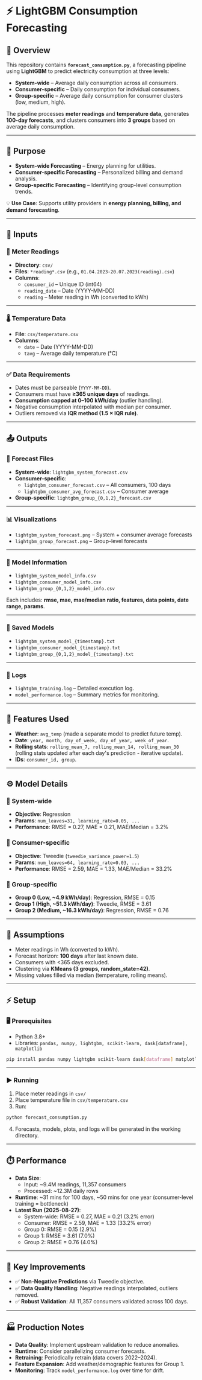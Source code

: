 # ⚡ LightGBM Consumption Forecasting

## 📖 Overview
This repository contains **`forecast_consumption.py`**, a forecasting pipeline using **LightGBM** to predict electricity consumption at three levels:

- **System-wide** – Average daily consumption across all consumers.  
- **Consumer-specific** – Daily consumption for individual consumers.  
- **Group-specific** – Average daily consumption for consumer clusters (low, medium, high).  

The pipeline processes **meter readings** and **temperature data**, generates **100-day forecasts**, and clusters consumers into **3 groups** based on average daily consumption.  

---

## 🎯 Purpose
- **System-wide Forecasting** – Energy planning for utilities.  
- **Consumer-specific Forecasting** – Personalized billing and demand analysis.  
- **Group-specific Forecasting** – Identifying group-level consumption trends.  

💡 **Use Case**: Supports utility providers in **energy planning, billing, and demand forecasting**.  

---

## 📂 Inputs

### 🔌 Meter Readings
- **Directory**: `csv/`  
- **Files**: `*reading*.csv` (e.g., `01.04.2023-20.07.2023(reading).csv`)  
- **Columns**:
  - `consumer_id` – Unique ID (int64)  
  - `reading_date` – Date (YYYY-MM-DD)  
  - `reading` – Meter reading in Wh (converted to kWh)  

---

### 🌡️ Temperature Data
- **File**: `csv/temperature.csv`  
- **Columns**:
  - `date` – Date (YYYY-MM-DD)  
  - `tavg` – Average daily temperature (°C)  

---

### ✅ Data Requirements
- Dates must be parseable (`YYYY-MM-DD`).  
- Consumers must have **≥365 unique days** of readings.  
- **Consumption capped at 0–100 kWh/day** (outlier handling).  
- Negative consumption interpolated with median per consumer.  
- Outliers removed via **IQR method (1.5 × IQR rule)**.  

---

## 📤 Outputs

### 📑 Forecast Files
- **System-wide**: `lightgbm_system_forecast.csv`  
- **Consumer-specific**:  
  - `lightgbm_consumer_forecast.csv` – All consumers, 100 days  
  - `lightgbm_consumer_avg_forecast.csv` – Consumer average  
- **Group-specific**: `lightgbm_group_{0,1,2}_forecast.csv`  

---

### 📊 Visualizations
- `lightgbm_system_forecast.png` – System + consumer average forecasts  
- `lightgbm_group_forecast.png` – Group-level forecasts  

---

### 🧾 Model Information
- `lightgbm_system_model_info.csv`  
- `lightgbm_consumer_model_info.csv`  
- `lightgbm_group_{0,1,2}_model_info.csv`  

Each includes: **rmse, mae, mae/median ratio, features, data points, date range, params**.  

---

### 💾 Saved Models
- `lightgbm_system_model_{timestamp}.txt`  
- `lightgbm_consumer_model_{timestamp}.txt`  
- `lightgbm_group_{0,1,2}_model_{timestamp}.txt`  

---

### 📝 Logs
- `lightgbm_training.log` – Detailed execution log.  
- `model_performance.log` – Summary metrics for monitoring.  

---

## 🧩 Features Used
- **Weather**: `avg_temp` (made a separate model to predict future temp).  
- **Date**: `year, month, day_of_week, day_of_year, week_of_year`.  
- **Rolling stats**: `rolling_mean_7, rolling_mean_14, rolling_mean_30` (rolling stats updated after each day's prediction - iterative update).  
- **IDs**: `consumer_id, group`.  

---

## ⚙️ Model Details

### 🔹 System-wide
- **Objective**: Regression  
- **Params**: `num_leaves=31, learning_rate=0.05, ...`  
- **Performance**: RMSE = 0.27, MAE = 0.21, MAE/Median = 3.2%  

### 🔹 Consumer-specific
- **Objective**: Tweedie (`tweedie_variance_power=1.5`)  
- **Params**: `num_leaves=64, learning_rate=0.03, ...`  
- **Performance**: RMSE = 2.59, MAE = 1.33, MAE/Median = 33.2%  

### 🔹 Group-specific
- **Group 0 (Low, ~4.9 kWh/day)**: Regression, RMSE = 0.15  
- **Group 1 (High, ~51.3 kWh/day)**: Tweedie, RMSE = 3.61  
- **Group 2 (Medium, ~16.3 kWh/day)**: Regression, RMSE = 0.76  

---

## 📌 Assumptions
- Meter readings in Wh (converted to kWh).  
- Forecast horizon: **100 days** after last known date.  
- Consumers with <365 days excluded.  
- Clustering via **KMeans (3 groups, random_state=42)**.  
- Missing values filled via median (temperature, rolling means).  

---

## ⚡ Setup

### 🖥️ Prerequisites
- Python 3.8+  
- Libraries: `pandas, numpy, lightgbm, scikit-learn, dask[dataframe], matplotlib`  

```bash
pip install pandas numpy lightgbm scikit-learn dask[dataframe] matplotlib
```

---

### ▶️ Running
1. Place meter readings in `csv/`  
2. Place temperature file in `csv/temperature.csv`  
3. Run:

```bash
python forecast_consumption.py
```

4. Forecasts, models, plots, and logs will be generated in the working directory.  

---

## ⏱️ Performance

- **Data Size**:  
  - Input: ~9.4M readings, 11,357 consumers  
  - Processed: ~12.3M daily rows  
- **Runtime**: ~31 mins for 100 days, ~50 mins for one year (consumer-level training = bottleneck)  
- **Latest Run (2025-08-27)**:  
  - System-wide: RMSE = 0.27, MAE = 0.21 (3.2% error)  
  - Consumer: RMSE = 2.59, MAE = 1.33 (33.2% error)  
  - Group 0: RMSE = 0.15 (2.9%)  
  - Group 1: RMSE = 3.61 (7.0%)  
  - Group 2: RMSE = 0.76 (4.0%)  

---

## 🚀 Key Improvements
- ✅ **Non-Negative Predictions** via Tweedie objective.  
- ✅ **Data Quality Handling**: Negative readings interpolated, outliers removed.  
- ✅ **Robust Validation**: All 11,357 consumers validated across 100 days.  

---

## 🏭 Production Notes
- **Data Quality**: Implement upstream validation to reduce anomalies.  
- **Runtime**: Consider parallelizing consumer forecasts.  
- **Retraining**: Periodically retrain (data covers 2022–2024).  
- **Feature Expansion**: Add weather/demographic features for Group 1.  
- **Monitoring**: Track `model_performance.log` over time for drift.  